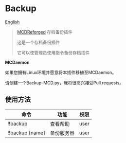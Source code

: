 # Backup
[English](https://gitee.com/gu_zt666/MCDR-plugins/blob/Backup/README_EN.MD)

> [MCDReforged](https://github.com/Fallen-Breath/MCDReforged) 存档备份插件
>
> 这是一个存档备份插件
>
> 它可以使管理员使用指令备份存档插件

**MCDaemon**

如果您拥有Linux环境并愿意将本插件移植至MCDaemon。

请创建一个Backup-MCD.py，我将很高兴接受Pull requests。

## 使用方法

| 命令 | 功能 | 权限 |
|---|---|---|
| !!backup | 查看帮助 | user |
| !!backup [name] | 备份服务器 | user |
